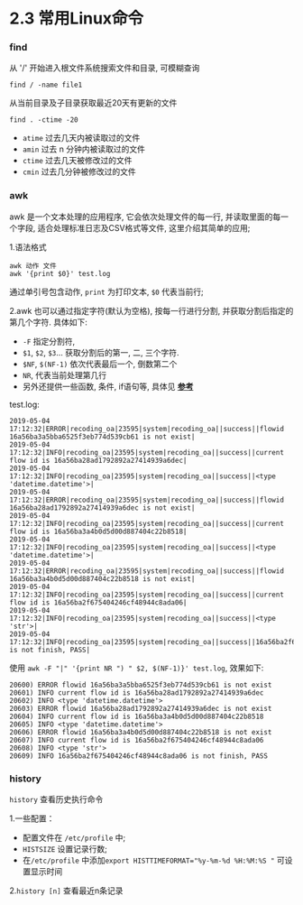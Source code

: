 # 2.3 常用Linux命令

### find
从 '/' 开始进入根文件系统搜索文件和目录, 可模糊查询

    find / -name file1 
从当前目录及子目录获取最近20天有更新的文件

    find . -ctime -20 
- `atime` 过去几天内被读取过的文件
- `amin` 过去 n 分钟内被读取过的文件
- `ctime` 过去几天被修改过的文件
- `cmin` 过去几分钟被修改过的文件

### awk

awk 是一个文本处理的应用程序, 它会依次处理文件的每一行, 并读取里面的每一个字段, 
适合处理标准日志及CSV格式等文件, 这里介绍其简单的应用;

1.语法格式

    awk 动作 文件
    awk '{print $0}' test.log
    
通过单引号包含动作, `print` 为打印文本, `$0` 代表当前行;

2.awk 也可以通过指定字符(默认为空格), 按每一行进行分割, 并获取分割后指定的第几个字符. 具体如下:

- `-F` 指定分割符, 
- `$1`, `$2`, `$3`... 获取分割后的第一, 二, 三个字符. 
- `$NF`, `$(NF-1)` 依次代表最后一个, 倒数第二个
- `NR`, 代表当前处理第几行
- 另外还提供一些函数, 条件, if语句等, 具体见 **[参考](http://www.ruanyifeng.com/blog/2018/11/awk.html)**

test.log:
    
    2019-05-04 17:12:32|ERROR|recoding_oa|23595|system|recoding_oa||success||flowid 16a56ba3a5bba6525f3eb774d539cb61 is not exist|
    2019-05-04 17:12:32|INFO|recoding_oa|23595|system|recoding_oa||success||current flow id is 16a56ba28ad1792892a27414939a6dec|
    2019-05-04 17:12:32|INFO|recoding_oa|23595|system|recoding_oa||success||<type 'datetime.datetime'>|
    2019-05-04 17:12:32|ERROR|recoding_oa|23595|system|recoding_oa||success||flowid 16a56ba28ad1792892a27414939a6dec is not exist|
    2019-05-04 17:12:32|INFO|recoding_oa|23595|system|recoding_oa||success||current flow id is 16a56ba3a4b0d5d00d887404c22b8518|
    2019-05-04 17:12:32|INFO|recoding_oa|23595|system|recoding_oa||success||<type 'datetime.datetime'>|
    2019-05-04 17:12:32|ERROR|recoding_oa|23595|system|recoding_oa||success||flowid 16a56ba3a4b0d5d00d887404c22b8518 is not exist|
    2019-05-04 17:12:32|INFO|recoding_oa|23595|system|recoding_oa||success||current flow id is 16a56ba2f675404246cf48944c8ada06|
    2019-05-04 17:12:32|INFO|recoding_oa|23595|system|recoding_oa||success||<type 'str'>|
    2019-05-04 17:12:32|INFO|recoding_oa|23595|system|recoding_oa||success||16a56ba2f675404246cf48944c8ada06 is not finish, PASS|
        
使用 `awk -F "|" '{print NR ") " $2, $(NF-1)}' test.log`, 效果如下:

    20600) ERROR flowid 16a56ba3a5bba6525f3eb774d539cb61 is not exist
    20601) INFO current flow id is 16a56ba28ad1792892a27414939a6dec
    20602) INFO <type 'datetime.datetime'>
    20603) ERROR flowid 16a56ba28ad1792892a27414939a6dec is not exist
    20604) INFO current flow id is 16a56ba3a4b0d5d00d887404c22b8518
    20605) INFO <type 'datetime.datetime'>
    20606) ERROR flowid 16a56ba3a4b0d5d00d887404c22b8518 is not exist
    20607) INFO current flow id is 16a56ba2f675404246cf48944c8ada06
    20608) INFO <type 'str'>
    20609) INFO 16a56ba2f675404246cf48944c8ada06 is not finish, PASS

### history
`history` 查看历史执行命令

1.一些配置：
- 配置文件在 `/etc/profile` 中;
- `HISTSIZE` 设置记录行数;
- 在`/etc/profile` 中添加`export HISTTIMEFORMAT="%y-%m-%d %H:%M:%S "` 可设置显示时间
 
2.`history [n]` 查看最近n条记录

